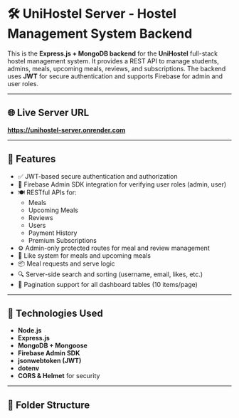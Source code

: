 # 🛠️ UniHostel Server - Hostel Management System Backend

This is the **Express.js + MongoDB backend** for the **UniHostel** full-stack hostel management system. It provides a REST API to manage students, admins, meals, upcoming meals, reviews, and subscriptions. The backend uses **JWT** for secure authentication and supports Firebase for admin and user roles.

---

## 🌐 Live Server URL

**https://unihostel-server.onrender.com**

---

## 🚀 Features

- ✅ JWT-based secure authentication and authorization
- 🔐 Firebase Admin SDK integration for verifying user roles (admin, user)
- 🍽️ RESTful APIs for:
  - Meals
  - Upcoming Meals
  - Reviews
  - Users
  - Payment History
  - Premium Subscriptions
- ⚙️ Admin-only protected routes for meal and review management
- 🔄 Like system for meals and upcoming meals
- 📦 Meal requests and serve logic
- 🔍 Server-side search and sorting (username, email, likes, etc.)
- 📄 Pagination support for all dashboard tables (10 items/page)

---

## 🧪 Technologies Used

- **Node.js**
- **Express.js**
- **MongoDB + Mongoose**
- **Firebase Admin SDK**
- **jsonwebtoken (JWT)**
- **dotenv**
- **CORS & Helmet** for security

---

## 📁 Folder Structure

